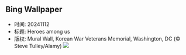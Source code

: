 ## Bing Wallpaper
- 时间: 20241112
- 标题: Heroes among us
- 版权: Mural Wall, Korean War Veterans Memorial, Washington, DC (© Steve Tulley/Alamy)
![](https://cn.bing.com/th?id=OHR.VeteranReflections_EN-US4567357121_UHD.jpg&rf=LaDigue_UHD.jpg&pid=hp&w=3840&h=2160&rs=1&c=4)
